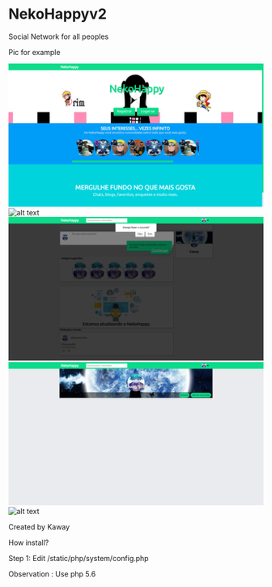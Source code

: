 # NekoHappyv2

Social Network for all peoples

Pic for example

![alt text](https://raw.githubusercontent.com/kaway404/NekoHappyv2/master/apresenta/1.png)
![alt text](https://raw.githubusercontent.com/kaway404/NekoHappyv2/master/apresenta/2.png)
![alt text](https://raw.githubusercontent.com/kaway404/NekoHappyv2/master/apresenta/3.png)
![alt text](https://raw.githubusercontent.com/kaway404/NekoHappyv2/master/apresenta/4.png)
![alt text](https://raw.githubusercontent.com/kaway404/NekoHappyv2/master/apresenta/5.png)

Created by Kaway

How install?

Step 1: Edit /static/php/system/config.php

Observation : Use php 5.6